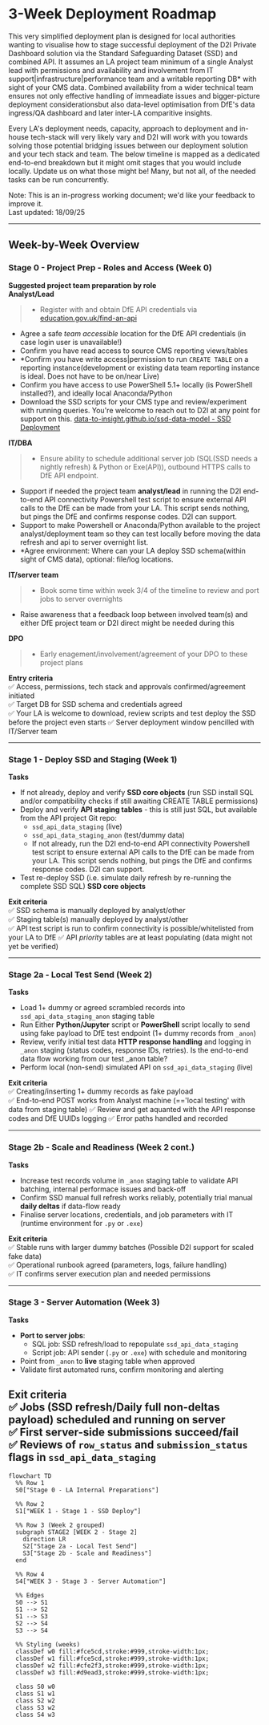 # 3-Week Deployment Roadmap

This very simplified deployment plan is designed for local authorities wanting to visualise how to stage successful deployment of the D2I Private Dashboard solution via the Standard Safeguarding Dataset (SSD) and combined API. It assumes an LA project team minimum of a single Analyst lead with permissions and availability and involvement from IT support|infrastructure|performance team and a writable reporting DB* with sight of your CMS data. Combined availability from a  wider technical team ensures not only effective handling of immeadiate issues and bigger-picture deployment considerationsbut also data-level optimisation from DfE's data ingress/QA dashboard and later inter-LA comparitive insights. 

Every LA's deployment needs, capacity, approach to deployment and in-house tech-stack will very likely vary and D2I will work with you towards solving those potential bridging issues between our deployment solution and your tech stack and team. The below timeline is mapped as a dedicated end-to-end breakdown but it might omit stages that you would include locally. Update us on what those might be! Many, but not all, of the needed tasks can be run concurrently. 

Note: This is an in-progress working document; we'd like your feedback to improve it.  
Last updated: 18/09/25

---

## Week-by-Week Overview

### **Stage 0 - Project Prep - Roles and Access (Week 0)**
**Suggested project team preparation by role**  
**Analyst/Lead**  
> - Register with and obtain DfE API credentials via [education.gov.uk/find-an-api](https://pp-find-and-use-an-api.education.gov.uk/find-an-api)  
 - Agree a safe _team accessible_ location for the DfE API credentials (in case login user is unavailable!)
 - Confirm you have read access to source CMS reporting views/tables  
 - *Confirm you have write access|permission to run `CREATE TABLE` on a reporting instance(development or existing data team reporting instance is ideal. Does not have to be on/near Live)  
 - Confirm you have access to use PowerShell 5.1+ locally (is PowerShell installed?), and ideally local Anaconda/Python 
 - Download the SSD scripts for your CMS type and review/experiment with running queries. You're welcome to reach out to D2I at any point for support on this.  [data-to-insight.github.io/ssd-data-model - SSD Deployment](https://data-to-insight.github.io/ssd-data-model-next/)

**IT/DBA**  
> - Ensure ability to schedule additional server job (SQL(SSD needs a nightly refresh) & Python or Exe(API)), outbound HTTPS calls to DfE API endpoint. 
- Support if needed the project team **analyst/lead** in running the D2I end-to-end API connectivity Powershell test script to ensure external API calls to the DfE can be made from your LA. This script sends nothing, but pings the DfE and confirms response codes. D2I can support. 
- Support to make Powershell or Anaconda/Python available to the project analyst/deployment team so they can test locally before moving the data refresh and api to server overnight list. 
- *Agree environment: Where can your LA deploy SSD schema(within sight of CMS data), optional: file/log locations. 

**IT/server team** 
> - Book some time within week 3/4 of the timeline to review and port jobs to server overnights
 - Raise awareness that a feedback loop between involved team(s) and either DfE project team or D2I direct might be needed during this

**DPO**
> - Early enagement/involvement/agreement of your DPO to these project plans

**Entry criteria**  
✅ Access, permissions, tech stack and approvals confirmed/agreement initiated  
✅ Target DB for SSD schema and credentials agreed  
✅ Your LA is welcome to download, review scripts and test deploy the SSD before the project even starts
✅ Server deployment window pencilled with IT/Server team

---

### **Stage 1 - Deploy SSD and Staging (Week 1)**
**Tasks**  
- If not already, deploy and verify **SSD core objects** (run SSD install SQL and/or compatibility checks if still awaiting CREATE TABLE permissions)  
- Deploy and verify **API staging tables** - this is still just SQL, but available from the API project Git repo:  
  - `ssd_api_data_staging` (live)  
  - `ssd_api_data_staging_anon` (test/dummy data)  
  - If not already, run the D2I end-to-end API connectivity Powershell test script to ensure external API calls to the DfE can be made from your LA. This script sends nothing, but pings the DfE and confirms response codes. D2I can support. 
- Test re-deploy SSD (i.e. simulate daily refresh by re-running the complete SSD SQL)  **SSD core objects**  

**Exit criteria**  
✅ SSD schema is manually deployed by analyst/other  
✅ Staging table(s) manually deployed by analyst/other  
✅ API test script is run to confirm connectivity is possible/whitelisted from your LA to DfE
✅ API *priority* tables are at least populating (data might not yet be verified)  

---

### **Stage 2a - Local Test Send (Week 2)**
**Tasks**  
- Load 1+ dummy or agreed scrambled records into `ssd_api_data_staging_anon` staging table  
- Run Either **Python/Jupyter** script or **PowerShell** script locally to send using fake payload to DfE test endpoint (1+ dummy records from `_anon`)  
- Review, verify initial test data **HTTP response handling** and logging in `_anon` staging (status codes, response IDs, retries). Is the end-to-end data flow working from our test _anon table? 
- Perform local (non-send) simulated API on `ssd_api_data_staging` (live)  

**Exit criteria**  
✅ Creating/inserting 1+ dummy records as fake payload  
✅ End-to-end POST works from Analyst machine (=='local testing' with data from staging table)
✅ Review and get aquanted with the API response codes and DfE UUIDs logging
✅ Error paths handled and recorded  

---

### **Stage 2b - Scale and Readiness (Week 2 cont.)**
**Tasks**  
- Increase test records volume in `_anon` staging table to validate API batching, internal performace issues and back-off  
- Confirm SSD manual full refresh works reliably, potentially trial manual **daily deltas** if data-flow ready  
- Finalise server locations, credentials, and job parameters with IT (runtime environment for `.py` or `.exe`)  

**Exit criteria**  
✅ Stable runs with larger dummy batches (Possible D2I support for scaled fake data)  
✅ Operational runbook agreed (parameters, logs, failure handling)  
✅ IT confirms server execution plan and needed permissions  

---

### **Stage 3 - Server Automation (Week 3)**
**Tasks**  
- **Port to server jobs**:  
  - SQL job: SSD refresh/load to repopulate `ssd_api_data_staging`  
  - Script job: API sender (`.py` or `.exe`) with schedule and monitoring  
- Point from `_anon` to **live** staging table when approved  
- Validate first automated runs, confirm monitoring and alerting  

**Exit criteria**  
✅ Jobs (SSD refresh/Daily full non-deltas payload) scheduled and running on server  
✅ First server-side submissions succeed/fail  
✅ Reviews of `row_status` and `submission_status` flags in `ssd_api_data_staging`
---




```mermaid
flowchart TD
  %% Row 1
  S0["Stage 0 - LA Internal Preparations"]

  %% Row 2
  S1["WEEK 1 - Stage 1 - SSD Deploy"]

  %% Row 3 (Week 2 grouped)
  subgraph STAGE2 [WEEK 2 - Stage 2]
    direction LR
    S2["Stage 2a - Local Test Send"]
    S3["Stage 2b - Scale and Readiness"]
  end

  %% Row 4
  S4["WEEK 3 - Stage 3 - Server Automation"]

  %% Edges
  S0 --> S1
  S1 --> S2
  S1 --> S3
  S2 --> S4
  S3 --> S4

  %% Styling (weeks)
  classDef w0 fill:#fce5cd,stroke:#999,stroke-width:1px;
  classDef w1 fill:#fce5cd,stroke:#999,stroke-width:1px;
  classDef w2 fill:#cfe2f3,stroke:#999,stroke-width:1px;
  classDef w3 fill:#d9ead3,stroke:#999,stroke-width:1px;

  class S0 w0
  class S1 w1
  class S2 w2
  class S3 w2
  class S4 w3

```

